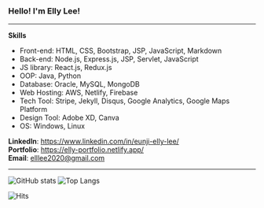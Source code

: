 ### Hello! I'm Elly Lee!
------------

**Skills**
- Front-end: HTML, CSS, Bootstrap, JSP, JavaScript, Markdown
- Back-end: Node.js, Express.js, JSP, Servlet, JavaScript
- JS library: React.js, Redux.js
- OOP: Java, Python
- Database: Oracle, MySQL, MongoDB
- Web Hosting: AWS, Netlify, Firebase
- Tech Tool: Stripe, Jekyll, Disqus, Google Analytics, Google Maps Platform
- Design Tool: Adobe XD, Canva
- OS: Windows, Linux

**LinkedIn**: <https://www.linkedin.com/in/eunji-elly-lee/> <br />
**Portfolio**: <https://elly-portfolio.netlify.app/> <br />
**Email**: <elllee2020@gmail.com>

------------
![GitHub stats](https://github-readme-stats.vercel.app/api?username=Eunji-Elly-Lee&&include_all_commits=false&count_private=true&show_icons=true&theme=tokyonight&hide_border=true)
![Top Langs](https://github-readme-stats.vercel.app/api/top-langs/?username=Eunji-Elly-Lee&langs_count=10&layout=compact&theme=tokyonight&hide_border=true)

![Hits](https://hits.seeyoufarm.com/api/count/incr/badge.svg?url=https%3A%2F%2Fgithub.com%2FEunji-Elly-Lee&count_bg=%2317A797&title_bg=%2325263A&icon=&icon_color=%23D2D2D2&title=hits&edge_flat=false)
